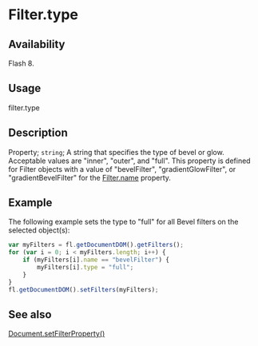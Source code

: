 # Filter.type

## Availability

Flash 8.

## Usage

filter.type

## Description

Property; `string`; A string that specifies the type of bevel or glow. Acceptable values are "inner", "outer", and "full". This property is defined for Filter objects with a value of "bevelFilter", "gradientGlowFilter", or "gradientBevelFilter" for the [Filter.name](../Filter_object/Filter13.md) property.

## Example

The following example sets the type to "full" for all Bevel filters on the selected object(s):

```javascript
var myFilters = fl.getDocumentDOM().getFilters();
for (var i = 0; i < myFilters.length; i++) {
    if (myFilters[i].name == "bevelFilter") {
        myFilters[i].type = "full";
    }
}
fl.getDocumentDOM().setFilters(myFilters);
```

## See also

[Document.setFilterProperty()](../Document_object/Document520.md)
